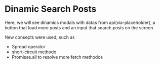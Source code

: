 # Dinamic Search Posts

Here, we will see dinamics modals with datas from api(via-placeholder), a button that load more posts and an input that search posts on the screen.

New consepts were used, such as 
 - Spread operator
 - short-circuit methodo
 - Promisse.all to resolve more fetch methodos
